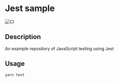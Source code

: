 Jest sample 
====
![[CI](https://github.com/hirosassa/jest_sample/workflows/CI/badge.svg)](https://github.com/hirosassa/jest_sample/actions?query=workflow%3ACI)

## Description

An example repository of JavaScript testing using Jest


## Usage

```
yarn test
```
